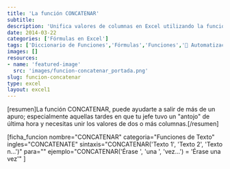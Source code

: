 ```yaml
---
title: 'La función CONCATENAR'
subtitle: 
description: 'Unifica valores de columnas en Excel utilizando la función CONCATENAR. Aprende a combinar datos de manera eficiente.'
date: 2014-03-22
categories: ['Fórmulas en Excel']
tags: ['Diccionario de Funciones','Fórmulas','Funciones','🤖 Automatización con Excel']
images: []
resources: 
- name: 'featured-image'
  src: 'images/funcion-concatenar_portada.png'
slug: funcion-concatenar
type: excel
layout: excel1
---
```


\[resumen\]La función CONCATENAR, puede ayudarte a salir de más de un apuro; especialmente aquellas tardes en que tu jefe tuvo un "antojo" de última hora y necesitas unir los valores de dos o más columnas.\[/resumen\]

\[ficha\_funcion nombre="CONCATENAR" categoria="Funciones de Texto" ingles="CONCATENATE" sintaxis="CONCATENAR('Texto 1', 'Texto 2', 'Texto n...')" para="" ejemplo="CONCATENAR('Érase ', 'una ', 'vez...') = 'Érase una vez'" \]
